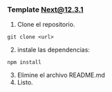 ### Template Next@12.3.1

1. Clone el repositorio.
```console
git clone <url>
```  
2. instale las dependencias:
```console
npm install
```
3. Elimine el archivo README.md
4. Listo.
